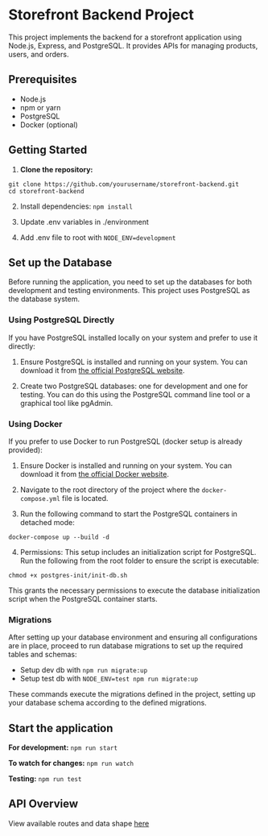# Storefront Backend Project

This project implements the backend for a storefront application using Node.js, Express, and PostgreSQL. It provides APIs for managing products, users, and orders.

## Prerequisites

- Node.js
- npm or yarn
- PostgreSQL
- Docker (optional)

## Getting Started

1. **Clone the repository:**

```
git clone https://github.com/yourusername/storefront-backend.git
cd storefront-backend
```

2. Install dependencies: `npm install`

3. Update .env variables in ./environment

4. Add .env file to root with `NODE_ENV=development`

## Set up the Database

Before running the application, you need to set up the databases for both development and testing environments. This project uses PostgreSQL as the database system.

### Using PostgreSQL Directly

If you have PostgreSQL installed locally on your system and prefer to use it directly:

1. Ensure PostgreSQL is installed and running on your system. You can download it from [the official PostgreSQL website](https://www.postgresql.org/download/).

2. Create two PostgreSQL databases: one for development and one for testing. You can do this using the PostgreSQL command line tool or a graphical tool like pgAdmin.

### Using Docker

If you prefer to use Docker to run PostgreSQL (docker setup is already provided):

1. Ensure Docker is installed and running on your system. You can download it from [the official Docker website](https://www.docker.com/products/docker-desktop).

2. Navigate to the root directory of the project where the `docker-compose.yml` file is located.

3. Run the following command to start the PostgreSQL containers in detached mode:

```
docker-compose up --build -d
```

4. Permissions: This setup includes an initialization script for PostgreSQL. Run the following from the root folder to ensure the script is executable:

```
chmod +x postgres-init/init-db.sh
```

This grants the necessary permissions to execute the database initialization script when the PostgreSQL container starts.

### Migrations

After setting up your database environment and ensuring all configurations are in place, proceed to run database migrations to set up the required tables and schemas:

- Setup dev db with `npm run migrate:up`
- Setup test db with `NODE_ENV=test npm run migrate:up`

These commands execute the migrations defined in the project, setting up your database schema according to the defined migrations.

## Start the application

**For development:**
`npm run start`

**To watch for changes:**
`npm run watch`

**Testing:**
`npm run test`

## API Overview
View available routes and data shape [here](API_REQUIREMENTS)